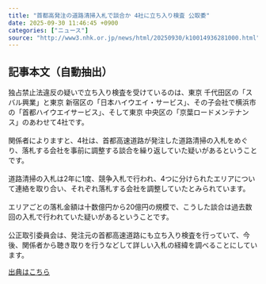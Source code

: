 ```yaml
---
title: "首都高発注の道路清掃入札で談合か 4社に立ち入り検査 公取委"
date: 2025-09-30 11:46:45 +0900
categories: ["ニュース"]
source: "http://www3.nhk.or.jp/news/html/20250930/k10014936281000.html"
---
```


## 記事本文（自動抽出）
<div><div class="body-text">
										<p>独占禁止法違反の疑いで立ち入り検査を受けているのは、東京 千代田区の「スバル興業」と東京 新宿区の「日本ハイウエイ・サービス」、その子会社で横浜市の「首都ハイウエイサービス」、そして東京 中央区の「京葉ロードメンテナンス」のあわせて4社です。<br><br>関係者によりますと、4社は、首都高速道路が発注した道路清掃の入札をめぐり、落札する会社を事前に調整する談合を繰り返していた疑いがあるということです。<br><br>道路清掃の入札は2年に1度、競争入札で行われ、4つに分けられたエリアについて連絡を取り合い、それぞれ落札する会社を調整していたとみられています。<br><br>エリアごとの落札金額は十数億円から20億円の規模で、こうした談合は過去数回の入札で行われていた疑いがあるということです。<br><br>公正取引委員会は、発注元の首都高速道路にも立ち入り検査を行っていて、今後、関係者から聴き取りを行うなどして詳しい入札の経緯を調べることにしています。</p>
								</div>
							</div>

[出典はこちら](http://www3.nhk.or.jp/news/html/20250930/k10014936281000.html)
